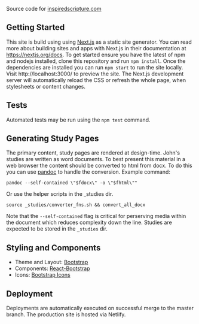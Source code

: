 Source code for [inspiredscripture.com](https://inspiredscripture.com/)
## Getting Started
This site is build using using [Next.js](https://nextjs.org/) as a static site generator. You can read more about building sites and apps with Next.js in their documentation at https://nextjs.org/docs. To get started ensure you have the latest of npm and nodejs installed, clone this repository and run `npm install`. Once the dependencies are installed you can run `npm start` to run the site locally. Visit http://localhost:3000/ to preview the site. The Next.js development server will automatically reload the CSS or refresh the whole page, when stylesheets or content changes.

## Tests
Automated tests may be run using the `npm test` command.

## Generating Study Pages
The primary content, study pages are rendered at design-time. John's studies are written as word documents. To best present this material in a web browser the content should be converted to html from docx. To do this you can use [pandoc](https://pandoc.org/) to handle the conversion.
Example command:
```
pandoc --self-contained \"$fdocx\" -o \"$fhtml\""
```
Or use the helper scripts in the _studies dir.
```
source _studies/converter_fns.sh && convert_all_docx
```
Note that the `--self-contained` flag is critical for perserving media within the document which reduces complexity down the line.
Studies are expected to be stored in the `_studies` dir.

## Styling and Components
- Theme and Layout: [Bootstrap](https://getbootstrap.com/docs/4.5/getting-started/introduction/)
- Components: [React-Bootstrap](https://react-bootstrap.netlify.app/components/navs/)
- Icons: [Bootstrap Icons](https://icons.getbootstrap.com/)

## Deployment
Deployments are automatically executed on successful merge to the master branch. The production site is hosted via Netlify.
